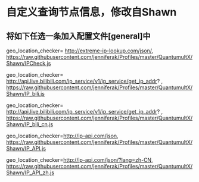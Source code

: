 # 自定义查询节点信息，修改自Shawn
## 将如下任选一条加入配置文件[general]中

geo_location_checker= http://extreme-ip-lookup.com/json/, https://raw.githubusercontent.com/jenniferak/Profiles/master/QuantumultX/Shawn/IPCheck.js

geo_location_checker= http://api.live.bilibili.com/ip_service/v1/ip_service/get_ip_addr? , https://raw.githubusercontent.com/jenniferak/Profiles/master/QuantumultX/Shawn/IP_bili.js

geo_location_checker= http://api.live.bilibili.com/ip_service/v1/ip_service/get_ip_addr? , https://raw.githubusercontent.com/jenniferak/Profiles/master/QuantumultX/Shawn/IP_bili_cn.js

geo_location_checker=http://ip-api.com/json, https://raw.githubusercontent.com/jenniferak/Profiles/master/QuantumultX/Shawn/IP_API.js

geo_location_checker=http://ip-api.com/json/?lang=zh-CN, https://raw.githubusercontent.com/jenniferak/Profiles/master/QuantumultX/Shawn/IP_API_zh.js
